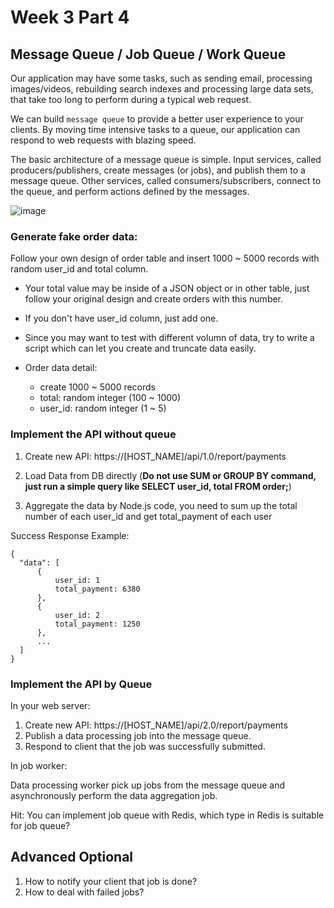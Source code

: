 # Week 3 Part 4

## Message Queue / Job Queue / Work Queue

Our application may have some tasks, such as sending email, processing images/videos, rebuilding search indexes and processing large data sets, that take too long to perform during a typical web request.

We can build `message queue` to provide a better user experience to your clients. By moving time intensive tasks to a queue, our application can respond to web requests with blazing speed.

The basic architecture of a message queue is simple. Input services, called producers/publishers, create messages (or jobs), and publish them to a message queue. Other services, called consumers/subscribers, connect to the queue, and perform actions defined by the messages.

![image](<https://github.com/AppWorks-School-Materials/Back-End-Class-Batch19/blob/main/week-3%20(by%20Sept.%2030)/part-4/message-queue.png>)

### Generate fake order data:

Follow your own design of order table and insert 1000 ~ 5000 records with random user_id and total column.

- Your total value may be inside of a JSON object or in other table, just follow your original design and create orders with this number.
- If you don't have user_id column, just add one.
- Since you may want to test with different volumn of data, try to write a script which can let you create and truncate data easily.

- Order data detail:
  - create 1000 ~ 5000 records
  - total: random integer (100 ~ 1000)
  - user_id: random integer (1 ~ 5)

### Implement the API without queue

1. Create new API: https://[HOST_NAME]/api/1.0/report/payments

2. Load Data from DB directly (**Do not use SUM or GROUP BY command, just run a simple query like SELECT user_id, total FROM order;**)

3. Aggregate the data by Node.js code, you need to sum up the total number of each user_id and get total_payment of each user

Success Response Example:

```
{
  "data": [
      {
          user_id: 1
          total_payment: 6380
      },
      {
          user_id: 2
          total_payment: 1250
      },
      ...
  ]
}
```

### Implement the API by Queue

In your web server:

1. Create new API: https://[HOST_NAME]/api/2.0/report/payments
2. Publish a data processing job into the message queue.
3. Respond to client that the job was successfully submitted.

In job worker:

Data processing worker pick up jobs from the message queue and asynchronously perform the data aggregation job.

Hit: You can implement job queue with Redis, which type in Redis is suitable for job queue?

## Advanced Optional

1. How to notify your client that job is done?
2. How to deal with failed jobs?
